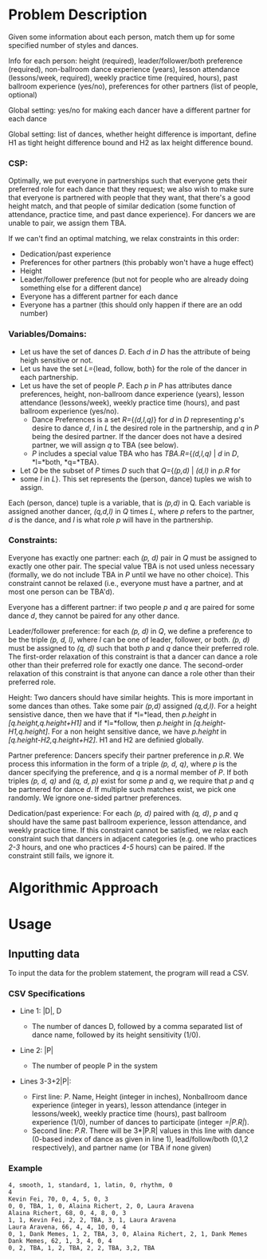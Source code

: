 # Problem Description

Given some information about each person, match them up for some specified
number of styles and dances.

Info for each person: height (required), leader/follower/both preference 
(required), non-ballroom dance experience (years), lesson attendance
(lessons/week, required), weekly practice time (required, hours),
past ballroom experience (yes/no), preferences for other partners (list of 
people, optional)

Global setting: yes/no for making each dancer have a different partner for each
dance

Global setting: list of dances, whether height difference is important, define
H1 as tight height difference bound and H2 as lax height difference bound.

### CSP:

Optimally, we put everyone in partnerships such that everyone gets their
preferred role for each dance that they request; we also wish to make sure that
everyone is partnered with people that they want, that there's a good height
match, and that people of similar dedication (some function of attendance,
practice time, and past dance experience). For dancers we are unable to pair,
we assign them TBA. 

If we can't find an optimal matching, we relax constraints in this order:
* Dedication/past experience
* Preferences for other partners (this probably won't have a huge effect)
* Height
* Leader/follower preference (but not for people who are already doing something
else for a different dance)
* Everyone has a different partner for each dance
* Everyone has a partner (this should only happen if there are an odd number)

### Variables/Domains:
+ Let us have the set of dances *D*. Each *d* in *D* has the attribute of being
heigh sensitive or not.
+ Let us have the set *L=*{lead, follow, both} for the role of the dancer in each partnership.
+ Let us have the set of people *P*. Each *p* in *P* has attributes dance
preferences, height, non-ballroom dance experience
(years), lesson attendance (lessons/week), weekly practice time (hours), and past 
ballroom experience (yes/no).
  + Dance Preferences is a set *R=*{*(d,l,q)*} for *d* in *D* representing *p*'s
 desire to dance *d*, *l* in *L* the desired role in the partnership, and *q* in *P*
 being the desired partner. If the dancer does not have a desired partner, we will
 assign *q* to TBA (see below).
  + *P* includes a special value TBA who has
 *TBA.R=*{*(d,l,q)* | *d* in *D*, *l=*both, *q=*TBA}.
+ Let *Q* be the subset of *P* times *D* such that *Q=*{*(p,d)* | *(d,l)* in *p.R* for
+ some *l* in *L*}. This set represents the (person, dance) tuples we wish to assign.

Each (person, dance) tuple is a variable, that is *(p,d)* in Q. Each variable is assigned
another dancer, *(q,d,l)* in *Q* times *L*, where *p* refers to the partner, *d* is the
dance, and *l* is what role *p* will have in the partnership.

### Constraints:
Everyone has exactly one partner: each *(p, d)* pair in *Q* must be assigned to
exactly one other pair. The special value TBA is not used unless necessary
(formally, we do not include TBA in *P* until we have no other choice).  This
constraint cannot be relaxed (i.e., everyone must have a partner, and at most
one person can be TBA'd).

Everyone has a different partner: if two people *p* and *q* are paired for some
dance *d*, they cannot be paired for any other dance.

Leader/follower preference: for each *(p, d)* in *Q*, we define a preference
to be the triple *(p, d, l)*, where *l* can be one of leader, follower, or both.
*(p, d)* must be assigned to *(q, d)* such that both *p* and *q* dance their
preferred role.  The first-order relaxation of this constraint is that a dancer
can dance a role other than their preferred role for exactly one dance.  The
second-order relaxation of this constraint is that anyone can dance a role other
than their preferred role.

Height: Two dancers should have similar heights. This is more important in some
dances than othes. Take some pair *(p,d)* assigned *(q,d,l)*. For a height
sensistive dance, then we have that if *l=*lead, then *p.height* in
*[q.height,q.height+H1]* and if *l=*follow, then *p.height* in *[q.height-H1,q.height]*.
For a non height sensitive dance, we have *p.height* in *[q.height-H2,q.height+H2]*.
H1 and H2 are definied globally.

Partner preference: Dancers specify their partner preference in *p.R*. We process
this information in the form of a triple *(p, d, q)*, where *p* is the dancer
specifying the preference, and *q* is a normal member of *P*. If both triples *(p, d, q)*
and *(q, d, p)* exist for some *p* and *q*, we require that *p* and *q* be partnered
for dance *d*.  If multiple such matches exist, we pick one randomly.  We ignore
one-sided partner preferences.

Dedication/past experience: For each *(p, d)* paired with *(q, d)*, *p* and *q*
should have the same past ballroom experience, lesson attendance, and weekly
practice time.  If this constraint cannot be satisfied, we relax each constraint
such that dancers in adjacent categories (e.g. one who practices *2-3* hours, 
and one who practices *4-5* hours) can be paired.  If the constraint still
fails, we ignore it.

# Algorithmic Approach


# Usage

## Inputting data

To input the data for the problem statement, the program will read a CSV.

### CSV Specifications

+ Line 1: |D|, D
  + The number of dances D, followed by a comma separated list of dance name, followed
   by its height sensitivity (1/0).
    
+ Line 2: |P|
  + The number of people P in the system
    
+ Lines 3-3+2|P|:
  + First line: *P*. Name, Height (integer in inches), Nonballroom dance experience
 (integer in years), lesson attendance (integer in lessons/week), weekly practice
 time (hours), past ballroom experience (1/0), number of dances to participate
 (integer *=|P.R|*).
  + Second line: *P.R*. There will be 3*|P.R| values in this line with dance (0-based
  index of dance as given in line 1), lead/follow/both (0,1,2 respectively), and
  partner name (or TBA if none given)

### Example
```
4, smooth, 1, standard, 1, latin, 0, rhythm, 0
4
Kevin Fei, 70, 0, 4, 5, 0, 3
0, 0, TBA, 1, 0, Alaina Richert, 2, 0, Laura Aravena
Alaina Richert, 68, 0, 4, 8, 0, 3
1, 1, Kevin Fei, 2, 2, TBA, 3, 1, Laura Aravena
Laura Aravena, 66, 4, 4, 10, 0, 4
0, 1, Dank Memes, 1, 2, TBA, 3, 0, Alaina Richert, 2, 1, Dank Memes
Dank Memes, 62, 1, 3, 4, 0, 4
0, 2, TBA, 1, 2, TBA, 2, 2, TBA, 3,2, TBA
```
